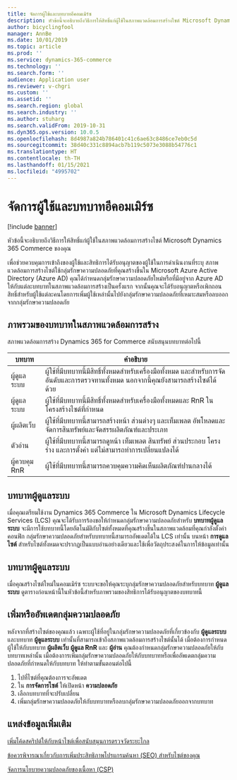 ```yaml
---
title: จัดการผู้ใช้และบทบาทอีคอมเมิร์ซ
description: หัวข้อนี้จะอธิบายถึงวิธีการให้สิทธิ์แก่ผู้ใช้ในสภาพแวดล้อมการสร้างไซต์ Microsoft Dynamics 365 Commerce ของคุณ
author: bicyclingfool
manager: AnnBe
ms.date: 10/01/2019
ms.topic: article
ms.prod: ''
ms.service: dynamics-365-commerce
ms.technology: ''
ms.search.form: ''
audience: Application user
ms.reviewer: v-chgri
ms.custom: ''
ms.assetid: ''
ms.search.region: global
ms.search.industry: ''
ms.author: stuharg
ms.search.validFrom: 2019-10-31
ms.dyn365.ops.version: 10.0.5
ms.openlocfilehash: 8d4987a824b786401c41c6ae63c8486ce7eb0c5d
ms.sourcegitcommit: 38d40c331c8894acb7b119c5073e3088b54776c1
ms.translationtype: HT
ms.contentlocale: th-TH
ms.lasthandoff: 01/15/2021
ms.locfileid: "4995702"
---
```

# <a name="manage-e-commerce-users-and-roles"></a>จัดการผู้ใช้และบทบาทอีคอมเมิร์ซ


[!include [banner](includes/banner.md)]

หัวข้อนี้จะอธิบายถึงวิธีการให้สิทธิ์แก่ผู้ใช้ในสภาพแวดล้อมการสร้างไซต์ Microsoft Dynamics 365 Commerce ของคุณ

เพื่อช่วยควบคุมการเข้าถึงของผู้ใช้และสิทธิการได้รับอนุญาตของผู้ใช้ในการดำเนินงานที่ระบุ สภาพแวดล้อมการสร้างไซต์ใช้กลุ่มรักษาความปลอดภัยที่คุณสร้างขึ้นใน Microsoft Azure Active Directory (Azure AD) คุณได้กำหนดกลุ่มรักษาความปลอดภัยใหม่หรือที่มีอยู่จาก Azure AD ให้กับแต่ละบทบาทในสภาพแวดล้อมการสร้างเป็นครั้งแรก จากนั้นคุณจะได้รับอนุญาตหรือเพิกถอนสิทธิ์สำหรับผู้ใช้แต่ละคนโดยการเพิ่มผู้ใช้เหล่านั้นไปยังกลุ่มรักษาความปลอดภัยที่เหมาะสมหรือลบออกจากกลุ่มรักษาความปลอดภัย

## <a name="overview-of-roles-in-the-authoring-environment"></a>ภาพรวมของบทบาทในสภาพแวดล้อมการสร้าง

สภาพแวดล้อมการสร้าง Dynamics 365 for Commerce สนับสนุนบทบาทต่อไปนี้

| บทบาท                 | คำอธิบาย |
|----------------------|-------------|
| ผู้ดูแลระบบ | ผู้ใช้ที่มีบทบาทนี้มีสิทธิ์ทั้งหมดสำหรับเครื่องมือทั้งหมด และสำหรับการจัดอันดับและการตรวจทานทั้งหมด นอกจากนี้คุณยังสามารถสร้างไซต์ได้ด้วย |
| ผู้ดูแลระบบ   | ผู้ใช้ที่มีบทบาทนี้มีสิทธิ์ทั้งหมดสำหรับเครื่องมือทั้งหมดและ RnR ในโครงสร้างไซต์ที่กำหนด |
| ผู้ผลิตเว็บ         | ผู้ใช้ที่มีบทบาทนี้สามารถสร้างหน้า ส่วนต่างๆ และเท็มเพลต อัพโหลดและจัดการสินทรัพย์และจัดสรรผลิตภัณฑ์และประเภท |
| ตัวอ่าน               | ผู้ใช้ที่มีบทบาทนี้สามารถดูหน้า เท็มเพลต สินทรัพย์ ส่วนประกอบ โครงร่าง และการตั้งค่า แต่ไม่สามารถทำการเปลี่ยนแปลงได้ |
| ผู้ควบคุม RnR        | ผู้ใช้ที่มีบทบาทนี้สามารถควบคุมความคิดเห็นผลิตภัณฑ์ปานกลางได้ |

## <a name="system-administrator-role"></a>บทบาทผู้ดูแลระบบ

เมื่อคุณเตรียมใช้งาน Dynamics 365 Commerce ใน Microsoft Dynamics Lifecycle Services (LCS) คุณจะได้รับการร้องขอให้กำหนดกลุ่มรักษาความปลอดภัยสำหรับ **บทบาทผู้ดูแลระบบ** จะมีการใช้บทบาทนี้โดยอัตโนมัติกับไซต์ทั้งหมดที่คุณสร้างขึ้นในสภาพแวดล้อมที่คุณกำลังตั้งค่าคอนฟิก กลุ่มรักษาความปลอดภัยสำหรับบทบาทนี้สามารถอัพเดตได้ใน LCS เท่านั้น บนหน้า **การดูแลไซต์** สำหรับไซต์ทั้งหมดจะปรากฏเป็นแบบอ่านอย่างเดียวและใช้เพื่อวัตถุประสงค์ในการให้ข้อมูลเท่านั้น

## <a name="administrator-role"></a>บทบาทผู้ดูแลระบบ

เมื่อคุณสร้างไซต์ใหม่ในคอมเมิร์ซ ระบบจะขอให้คุณระบุกลุ่มรักษาความปลอดภัยสำหรับบทบาท **ผู้ดูแลระบบ** ดูตารางก่อนหน้านี้ในหัวข้อนี้สำหรับภาพรวมของสิทธิการได้รับอนุญาตของบทบาทนี้

## <a name="add-or-update-security-groups"></a>เพิ่มหรืออัพเดตกลุ่มความปลอดภัย

หลังจากที่สร้างไซต์ของคุณแล้ว เฉพาะผู้ใช้ที่อยู่ในกลุ่มรักษาความปลอดภัยที่เกี่ยวข้องกับ **ผู้ดูแลระบบ** และบทบาท **ผู้ดูแลระบบ** เท่านั้นที่สามารถเข้าถึงสภาพแวดล้อมการสร้างไซต์นั้นได้ เมื่อต้องการกำหนดผู้ใช้ให้กับบทบาท **ผู้ผลิตเว็บ** **ผู้ดูแล RnR** และ **ผู้อ่าน** คุณต้องกำหนดกลุ่มรักษาความปลอดภัยให้กับบทบาทเหล่านั้น เมื่อต้องการเพิ่มกลุ่มรักษาความปลอดภัยให้กับบทบาทหรือเพื่ออัพเดตกลุ่มความปลอดภัยที่กำหนดให้กับบทบาท ให้ทำตามขั้นตอนต่อไปนี้

1. ไปที่ไซต์ที่คุณต้องการจะอัพเดต
1. ใน **การจัดการไซต์** ให้เปิดหน้า **ความปลอดภัย**
1. เลือกบทบาทที่จะปรับเปลี่ยน
1. เพิ่มกลุ่มรักษาความปลอดภัยให้กับบทบาทหรือลบกลุ่มรักษาความปลอดภัยออกจากบทบาท

## <a name="additional-resources"></a>แหล่งข้อมูลเพิ่มเติม

[เพิ่มโค้ดสคริปต์ให้กับหน้าไซต์เพื่อสนับสนุนการตรวจวัดระยะไกล](add-telemetry.md)

[ข้อควรพิจารณาเกี่ยวกับการเพิ่มประสิทธิภาพโปรแกรมค้นหา (SEO) สำหรับไซต์ของคุณ](search-engine-optimization-considerations.md)

[จัดการนโยบายความปลอดภัยของเนื้อหา (CSP)](manage-csp.md)
